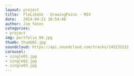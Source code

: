 ```yaml
---
layout: project
title:  FloLikeUs - GrowingPains - MIX
date:   2014-04-21 16:54:46
author: Jim Yates
categories:
- project
img: portfolio_04.jpg
thumb: thumb02.jpg
soundcloud: https://api.soundcloud.com/tracks/145231522
carousel:
- single01.jpg
- single02.jpg
- single03.jpg
---
```

